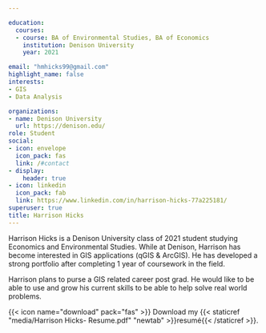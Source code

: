 ```yaml
---

education:
  courses:
  - course: BA of Environmental Studies, BA of Economics
    institution: Denison University
    year: 2021

email: "hmhicks99@gmail.com"
highlight_name: false
interests:
- GIS
- Data Analysis

organizations:
- name: Denison University
  url: https://denison.edu/
role: Student
social:
- icon: envelope
  icon_pack: fas
  link: /#contact
- display:
    header: true
- icon: linkedin
  icon_pack: fab
  link: https://www.linkedin.com/in/harrison-hicks-77a225181/
superuser: true
title: Harrison Hicks
---
```


Harrison Hicks is a Denison University class of 2021 student studying Economics and Environmental Studies. While at Denison, Harrison has become interested in GIS applications (qGIS & ArcGIS). He has developed a strong portfolio after completing 1 year of coursework in the field.

Harrison plans to purse a GIS related career post grad. He would like to be able to use and grow his current skills to be able to help solve real world problems.

{{< icon name="download" pack="fas" >}} Download my {{< staticref "media/Harrison Hicks- Resume.pdf" "newtab" >}}resumé{{< /staticref >}}.

